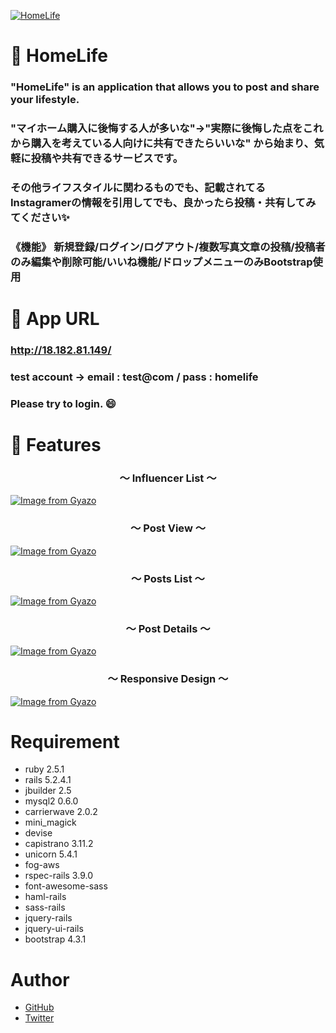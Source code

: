 [![HomeLife](https://i.gyazo.com/bc99fe64b6c1e0d64ed85e6e585c3e61.gif)](https://gyazo.com/bc99fe64b6c1e0d64ed85e6e585c3e61"HomeLife")

# :house_with_garden: HomeLife

### "HomeLife" is an application that allows you to post and share your lifestyle.
### "マイホーム購入に後悔する人が多いな"→"実際に後悔した点をこれから購入を考えている人向けに共有できたらいいな" から始まり、気軽に投稿や共有できるサービスです。
### その他ライフスタイルに関わるものでも、記載されてるInstagramerの情報を引用してでも、良かったら投稿・共有してみてください:sparkles:
### 《機能》 新規登録/ログイン/ログアウト/複数写真文章の投稿/投稿者のみ編集や削除可能/いいね機能/ドロップメニューのみBootstrap使用
# :iphone: App URL

### **http://18.182.81.149/**
### test account → email : test@com / pass : homelife
### Please try to login. :smile:

# :key: Features

<h3 align="center">〜 Influencer List 〜</h3>

<p align="center">

[![Image from Gyazo](https://i.gyazo.com/b95ca2cda4e8cc3e3ecf9a6c32a37b63.gif)](https://gyazo.com/b95ca2cda4e8cc3e3ecf9a6c32a37b63)

</p>


<h3 align="center">〜 Post View 〜</h3>

<p align="center">

[![Image from Gyazo](https://i.gyazo.com/2eef500c2366e4fcd81a91a824544ec6.gif)](https://gyazo.com/2eef500c2366e4fcd81a91a824544ec6)

</p>


<h3 align="center">〜 Posts List 〜</h3>

<p align="center">

[![Image from Gyazo](https://i.gyazo.com/1444f639d522a90e87cc3deb603016ff.gif)](https://gyazo.com/1444f639d522a90e87cc3deb603016ff)

</p>


<h3 align="center">〜 Post Details 〜</h3>

<p align="center">

[![Image from Gyazo](https://i.gyazo.com/3952ef0a382f18ff97af6e5f49e9fad6.gif)](https://gyazo.com/3952ef0a382f18ff97af6e5f49e9fad6)

</p>


<h3 align="center">〜 Responsive Design 〜</h3>

<p align="center">

[![Image from Gyazo](https://i.gyazo.com/9dc26c392de9b49abb4d016a53f9e667.gif)](https://gyazo.com/9dc26c392de9b49abb4d016a53f9e667)

</p>

# Requirement

* ruby 2.5.1
* rails 5.2.4.1
* jbuilder 2.5
* mysql2 0.6.0
* carrierwave 2.0.2
* mini_magick
* devise
* capistrano 3.11.2
* unicorn 5.4.1
* fog-aws
* rspec-rails 3.9.0
* font-awesome-sass
* haml-rails
* sass-rails
* jquery-rails
* jquery-ui-rails
* bootstrap 4.3.1

<!-- # Note -->

# Author

* [GitHub](https://github.com/takekaza)
* [Twitter](https://twitter.com/takekaza18)

<!-- # Licence

[MIT]() -->
